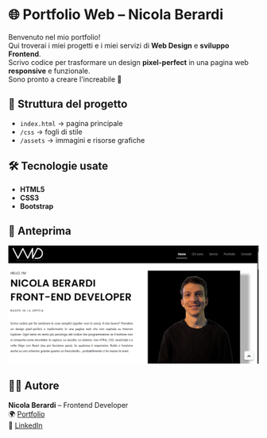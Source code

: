# 🌐 Portfolio Web – Nicola Berardi

Benvenuto nel mio portfolio!  
Qui troverai i miei progetti e i miei servizi di **Web Design** e **sviluppo Frontend**.  
Scrivo codice per trasformare un design **pixel-perfect** in una pagina web **responsive** e funzionale.  
Sono pronto a creare l'increabile 🚀

## 📂 Struttura del progetto
- `index.html` → pagina principale
- `/css` → fogli di stile
- `/assets` → immagini e risorse grafiche

## 🛠️ Tecnologie usate
- **HTML5**
- **CSS3**
- **Bootstrap**

## 📸 Anteprima
![Portfolio Screenshot](https://raw.githubusercontent.com/NicolaWebDevelop/WebNicolaDesign/refs/heads/main/asset/img/Anteprima%20sito.png)

## 👨‍💻 Autore
**Nicola Berardi** – Frontend Developer  
🌍 [Portfolio](https://nicolawebdevelop.github.io/WebNicolaDesign/)  
💼 [LinkedIn](https://www.linkedin.com/in/nicola-berardi-285a68284/)
